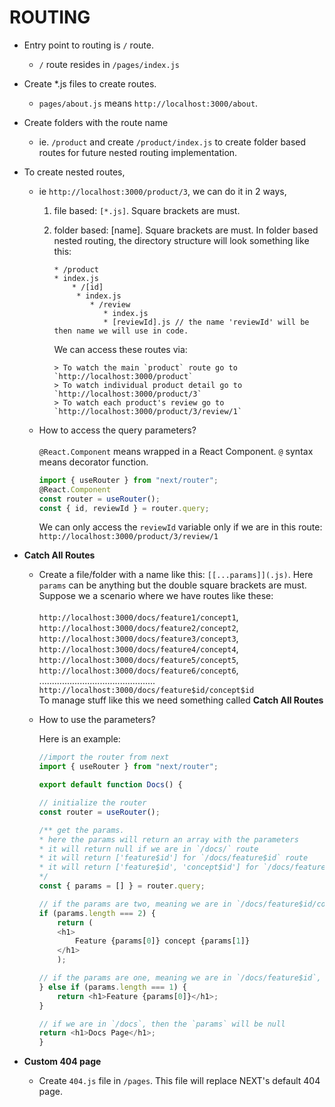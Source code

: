 # ROUTING

* Entry point to routing is `/` route.
    * `/` route resides in `/pages/index.js`

* Create *.js files to create routes.
    * `pages/about.js` means `http://localhost:3000/about`.

* Create folders with the route name
    * ie. `/product` and create `/product/index.js` to create folder based routes for future nested routing implementation.

* To create nested routes,
    * ie `http://localhost:3000/product/3`, we can do it in 2 ways,
         1) file based: `[*.js]`. Square brackets are must.
         2) folder based: [name]. Square brackets are must. In folder based nested routing, the directory structure will look something like this:
                
                * /product
                * index.js
                    * /[id]
                     * index.js
                        * /review
                           * index.js
                           * [reviewId].js // the name 'reviewId' will be then name we will use in code.
                  
                
                
            We can access these routes via:
            
                > To watch the main `product` route go to `http://localhost:3000/product`
                > To watch individual product detail go to `http://localhost:3000/product/3`
                > To watch each product's review go to `http://localhost:3000/product/3/review/1`

    * How to access the query parameters? <br><br>
        `@React.Component` means wrapped in a React Component. `@` syntax means decorator function.<br>

        ```javascript
        import { useRouter } from "next/router";
        @React.Component
        const router = useRouter();
        const { id, reviewId } = router.query;
        ```

        We can only access the `reviewId` variable only if we are in this route: `http://localhost:3000/product/3/review/1`

* **Catch All Routes**
    * Create a file/folder with a name like this: `[[...params]](.js)`.
    Here `params` can be anything but the double square brackets are must.
    Suppose we a scenario where we have routes like these: <br><br>
        `http://localhost:3000/docs/feature1/concept1`, <br>
        `http://localhost:3000/docs/feature2/concept2`, <br>
        `http://localhost:3000/docs/feature3/concept3`, <br>
        `http://localhost:3000/docs/feature4/concept4`, <br>
        `http://localhost:3000/docs/feature5/concept5`, <br>
        `http://localhost:3000/docs/feature6/concept6`, <br>
        .............................................. <br>
        `http://localhost:3000/docs/feature$id/concept$id` <br>
        To manage stuff like this we need something called **Catch All Routes**<br>

    * How to use the parameters?<br>

        Here is an example:
        ```javascript
        //import the router from next
        import { useRouter } from "next/router";

        export default function Docs() {

        // initialize the router
        const router = useRouter();

        /** get the params.
        * here the params will return an array with the parameters
        * it will return null if we are in `/docs/` route
        * it will return ['feature$id'] for `/docs/feature$id` route
        * it will return ['feature$id', 'concept$id'] for `/docs/feature$id/concept$id` route
        */
        const { params = [] } = router.query;

        // if the params are two, meaning we are in `/docs/feature$id/concept$id`, then the array will be ['feature$id', 'concept$id']
        if (params.length === 2) {
            return (
            <h1>
                Feature {params[0]} concept {params[1]}
            </h1>
            );

        // if the params are one, meaning we are in `/docs/feature$id`, then the array will be ['feature$id']
        } else if (params.length === 1) {
            return <h1>Feature {params[0]}</h1>;
        }

        // if we are in `/docs`, then the `params` will be null
        return <h1>Docs Page</h1>;
        }
        ```
* **Custom 404 page**
    * Create `404.js` file in `/pages`. This file will replace NEXT's default 404 page.
